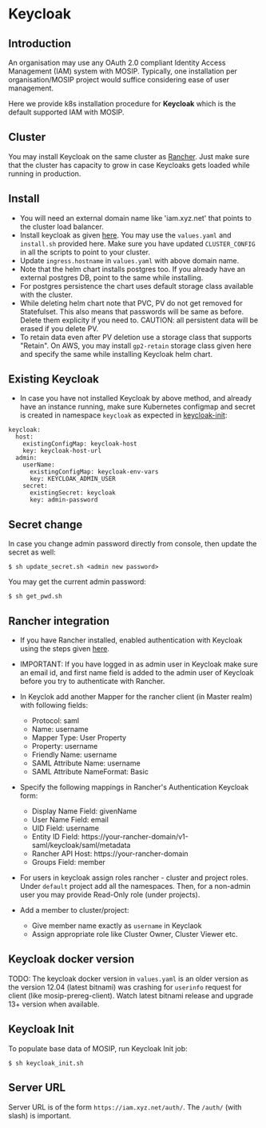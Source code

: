 # Keycloak
## Introduction
An organisation may use any OAuth 2.0 compliant Identity Access Management (IAM) system with MOSIP.  Typically, one installation per organisation/MOSIP project would suffice considering ease of user management.

Here we provide k8s installation procedure for **Keycloak** which is the default supported IAM with MOSIP.

## Cluster
You may install Keycloak on the same cluster as [Rancher](../../rancher/README.md). Just make sure that the cluster has capacity to grow in case Keycloaks gets loaded while running in production.

## Install
* You will need an external domain name like 'iam.xyz.net' that points to the cluster load balancer.
* Install keycloak as given [here](https://github.com/bitnami/charts/tree/master/bitnami/keycloak). You may use the `values.yaml` and `install.sh` provided here. Make sure you have updated `CLUSTER_CONFIG` in all the scripts to point to your cluster.
* Update `ingress.hostname` in `values.yaml` with above domain name.
* Note that the helm chart installs postgres too.  If you already have an external postgres DB, point to the same while installing.
* For postgres persistence the chart uses default storage class available with the cluster.
* While deleting helm chart note that PVC, PV do not get removed for Statefulset. This also means that passwords will be same as before.  Delete them explicity if you need to. CAUTION: all persistent data will be erased if you delete PV.
* To retain data even after PV deletion use a storage class that supports "Retain".  On AWS, you may install `gp2-retain` storage class given here and specify the same while installing Keycloak helm chart.

## Existing Keycloak 
* In case you have not installed Keycloak by above method, and already have an instance running, make sure Kubernetes configmap and secret is created in namespace `keycloak` as expected in [keycloak-init](https://github.com/mosip/mosip-helm/blob/develop/charts/keycloak-init/values.yaml):
```
keycloak:
  host:
    existingConfigMap: keycloak-host
    key: keycloak-host-url
  admin:
    userName:
      existingConfigMap: keycloak-env-vars
      key: KEYCLOAK_ADMIN_USER
    secret:
      existingSecret: keycloak
      key: admin-password
```

## Secret change
In case you change admin password directly from console, then update the secret as well:
```
$ sh update_secret.sh <admin new password>
```
You may get the current admin password:
```
$ sh get_pwd.sh
```
## Rancher integration

* If you have Rancher installed, enabled authentication with Keycloak using the steps given [here](https://rancher.com/docs/rancher/v2.5/en/admin-settings/authentication/keycloak/).
* IMPORTANT: If you have logged in as admin user in Keycloak make sure an email id, and first name field is added to the admin user of Keycloak before you try to authenticate with Rancher. 
* In Keyclok add another Mapper for the rancher client (in Master realm) with following fields:
  * Protocol: saml
  * Name: username
  * Mapper Type: User Property
  * Property: username 
  * Friendly Name: username
  * SAML Attribute Name: username
  * SAML Attribute NameFormat: Basic

* Specify the following mappings in Rancher's Authentication Keycloak form:
  * Display Name Field: givenName
  * User Name Field: email
  * UID Field: username
  * Entity ID Field: https://your-rancher-domain/v1-saml/keycloak/saml/metadata
  * Rancher API Host: https://your-rancher-domain
  * Groups Field: member
* For users in keycloak assign roles rancher - cluster and project roles.  Under `default` project add all the namespaces. Then, for a non-admin user you may provide Read-Only role (under projects).
* Add a member to cluster/project:
  * Give member name exactly as `username` in Keyclaok
  * Assign appropriate role like Cluster Owner, Cluster Viewer etc.

## Keycloak docker version
TODO: The keycloak docker version in `values.yaml` is an older version as the version 12.04 (latest bitnami) was crashing for `userinfo` request for client (like mosip-prereg-client). Watch latest bitnami release and upgrade 13+ version when available.

## Keycloak Init
To populate base data of MOSIP, run Keycloak Init job:
```
$ sh keycloak_init.sh
```

## Server URL
Server URL is of the form `https://iam.xyz.net/auth/`.  The `/auth/` (with slash) is important.


